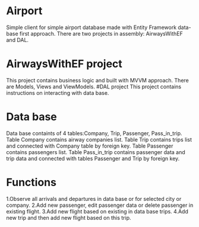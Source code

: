 # Airport
Simple client for simple airport database made with Entity Framework data-base first approach.
There are two projects in assembly: AirwaysWithEF and DAL.
# AirwaysWithEF project
This project contains business logic and built with MVVM approach.
There are Models, Views and ViewModels.
#DAL project
This project contains instructions on interacting with data base.
# Data base
Data base containts of 4 tables:Company, Trip, Passenger, Pass_in_trip.
Table Company contains airway companies list. 
Table Trip contains trips list and connected with Company table by foreign key.
Table Passenger contains passengers list.
Table Pass_in_trip contains passenger data and trip data and connected with tables Passenger and Trip by foreign key.
# Functions
1.Observe all arrivals and departures in data base or for selected city or company. 
2.Add new passenger, edit passenger data or delete passenger in existing flight.
3.Add new flight based on existing in data base trips.
4.Add new trip and then add new flight based on this trip.
